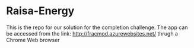 # Raisa-Energy

This is the repo for our solution for the completion challenge.
The app can be accessed from the link: http://fracmod.azurewebsites.net/ thrugh a Chrome Web browser
